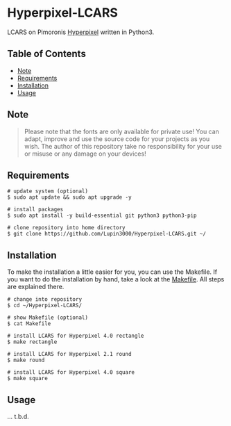 # Hyperpixel-LCARS

LCARS on Pimoronis [Hyperpixel](https://shop.pimoroni.com/search?q=hyperpixel) written in Python3.

## Table of Contents

- [Note](#Note)
- [Requirements](#Requirements)
- [Installation](#Installation)
- [Usage](#Usage)

## Note

> Please note that the fonts are only available for private use! You can adapt, improve and use the source code for your projects as you wish. The author of this repository take no responsibility for your use or misuse or any damage on your devices!

## Requirements

```shell
# update system (optional)
$ sudo apt update && sudo apt upgrade -y

# install packages
$ sudo apt install -y build-essential git python3 python3-pip

# clone repository into home directory
$ git clone https://github.com/Lupin3000/Hyperpixel-LCARS.git ~/
```

## Installation

To make the installation a little easier for you, you can use the Makefile. If you want to do the installation by hand, take a look at the [Makefile](Makefile). All steps are explained there.

```shell
# change into repository
$ cd ~/Hyperpixel-LCARS/

# show Makefile (optional)
$ cat Makefile

# install LCARS for Hyperpixel 4.0 rectangle
$ make rectangle 

# install LCARS for Hyperpixel 2.1 round
$ make round

# install LCARS for Hyperpixel 4.0 square
$ make square
```

## Usage

... t.b.d.
